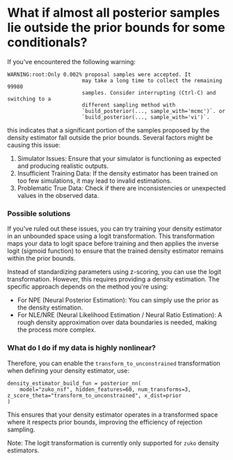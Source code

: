 # What if almost all posterior samples lie outside the prior bounds for some conditionals?

If you've encountered the following warning:

```
WARNING:root:Only 0.002% proposal samples were accepted. It
                        may take a long time to collect the remaining 99980
                        samples. Consider interrupting (Ctrl-C) and switching to a
                        different sampling method with
                        `build_posterior(..., sample_with='mcmc')`. or
                        `build_posterior(..., sample_with='vi')`.
```

this indicates that a significant portion of the samples proposed by the density estimator fall outside the prior bounds. Several factors might be causing this issue:

1) Simulator Issues: Ensure that your simulator is functioning as expected and producing realistic outputs.
2) Insufficient Training Data: If the density estimator has been trained on too few simulations, it may lead to invalid estimations.
3) Problematic True Data: Check if there are inconsistencies or unexpected values in the observed data.


### Possible solutions

If you've ruled out these issues, you can try training your density estimator in an unbounded space using a logit transformation. This transformation maps your data to logit space before training and then applies the inverse logit (sigmoid function) to ensure that the trained density estimator remains within the prior bounds.

Instead of standardizing parameters using z-scoring, you can use the logit transformation. However, this requires providing a density estimation. The specific approach depends on the method you're using:

- For NPE (Neural Posterior Estimation): You can simply use the prior as the density estimation.
- For NLE/NRE (Neural Likelihood Estimation / Neural Ratio Estimation): A rough density approximation over data boundaries is needed, making the process more complex.


### What do I do if my data is highly nonlinear?

Therefore, you can enable the `transform_to_unconstrained` transformation when defining your density estimator, use:

```
density_estimator_build_fun = posterior_nn(
    model="zuko_nsf", hidden_features=60, num_transforms=3, z_score_theta="transform_to_unconstrained", x_dist=prior
)
```
This ensures that your density estimator operates in a transformed space where it respects prior bounds, improving the efficiency of rejection sampling.

Note: The logit transformation is currently only supported for `zuko` density estimators.
